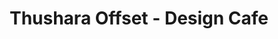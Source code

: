 ---
title: "Thushara Offset - Design Cafe"
url: /karunagapally/thushara-offset-design-cafe/
shop: copyshop
---